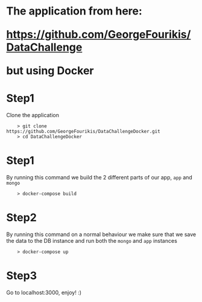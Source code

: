 The application from here: <p>https://github.com/GeorgeFourikis/DataChallenge</p> but using Docker
===

Step1
==
Clone the application
```console
    > git clone https://github.com/GeorgeFourikis/DataChallengeDocker.git
    > cd DataChallengeDocker
```

Step1
==
By running this command we build the 2 different parts of our app, `app` and `mongo`  
```console
    > docker-compose build
```

Step2
==
By running this command on a normal behaviour we make sure that we save the data to the DB instance and run both the `mongo` and `app` instances
```console
    > docker-compose up
```

Step3
==
Go to localhost:3000, enjoy! :)